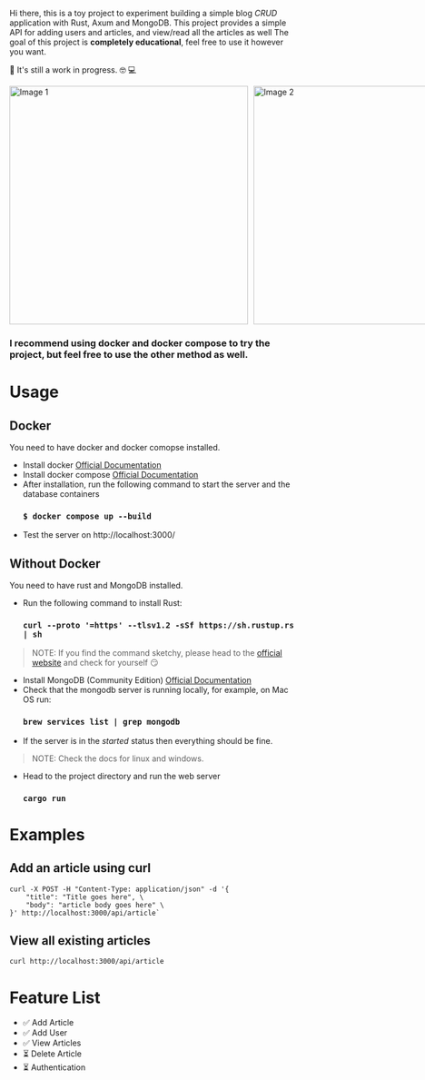 Hi there, this is a toy project to experiment building a simple blog _CRUD_ application with Rust, Axum and MongoDB.
This project provides a simple API for adding users and articles, and view/read all the articles as well
The goal of this project is **completely educational**, feel free to use it however you want.

🚨 It's still a work in progress. 🤓 💻

<div style="display:flex;">
  <img src="https://external-content.duckduckgo.com/iu/?u=https%3A%2F%2Fblog.mbedded.ninja%2Fimages%2F2015%2F05%2Frust-programming-language-logo-white-background.png&f=1&nofb=1&ipt=0543185e400549a77f23b03b8170fc32bacd853b99bbc46c4b6f297e0d52e8ff&ipo=images" alt="Image 1" style="width:420;height:420;margin-right:10px;">
  <img src="https://external-content.duckduckgo.com/iu/?u=https%3A%2F%2Fwww.ictdemy.com%2Fimages%2F5728%2Fmdb.png&f=1&nofb=1&ipt=94dca8c3b0b2790aaef41ffd02a03ca2c98625d2ac787e62f79f4057ea41af96&ipo=images" alt="Image 2" style="width:420;height:420">
</div>

### I recommend using docker and docker compose to try the project, but feel free to use the other method as well.


# Usage

## Docker
You need to have docker and docker comopse installed.
* Install docker [Official Documentation](https://docs.docker.com/desktop/)
* Install docker compose [Official Documentation](https://docs.docker.com/compose/install/)
* After installation, run the following command to start the server and the database containers
    ### `$ docker compose up --build`
* Test the server on http://localhost:3000/

## Without Docker
You need to have rust and MongoDB installed.
* Run the following command to install Rust:
    ### `curl --proto '=https' --tlsv1.2 -sSf https://sh.rustup.rs | sh`
> NOTE: If you find the command sketchy, please head to the [official website](https://www.rust-lang.org/learn/get-started) and check for yourself 😏
* Install MongoDB (Community Edition) [Official Documentation](https://www.mongodb.com/docs/manual/administration/install-community/)
* Check that the mongodb server is running locally, for example, on Mac OS run:
    ### `brew services list | grep mongodb`
* If the server is in the _started_ status then everything should be fine.

> NOTE: Check the docs for linux and windows.
* Head to the project directory and run the web server
    ### `cargo run`


# Examples
## Add an article using curl
```
curl -X POST -H "Content-Type: application/json" -d '{
    "title": "Title goes here", \
    "body": "article body goes here" \
}' http://localhost:3000/api/article`
```

## View all existing articles
```
curl http://localhost:3000/api/article
```

# Feature List
* &#x2705; Add Article
* &#x2705; Add User
* &#x2705; View Articles
* &#x23f3; Delete Article
* &#x23f3; Authentication